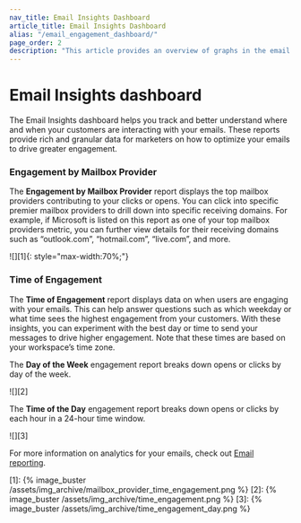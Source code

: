 ```yaml
---
nav_title: Email Insights Dashboard
article_title: Email Insights Dashboard
alias: "/email_engagement_dashboard/"
page_order: 2
description: "This article provides an overview of graphs in the email insights dashboard."
---
```


# Email Insights dashboard

The Email Insights dashboard helps you track and better understand where and when your customers are interacting with your emails. These reports provide rich and granular data for marketers on how to optimize your emails to drive greater engagement.

### Engagement by Mailbox Provider

The **Engagement by Mailbox Provider** report displays the top mailbox providers contributing to your clicks or opens. You can click into specific premier mailbox providers to drill down into specific receiving domains. For example, if Microsoft is listed on this report as one of your top mailbox providers metric, you can further view details for their receiving domains such as “outlook.com”, “hotmail.com”, “live.com”, and more.

![][1]{: style="max-width:70%;"}

### Time of Engagement

The **Time of Engagement** report displays data on when users are engaging with your emails. This can help answer questions such as which weekday or what time sees the highest engagement from your customers. With these insights, you can experiment with the best day or time to send your messages to drive higher engagement. Note that these times are based on your workspace’s time zone.

The **Day of the Week** engagement report breaks down opens or clicks by day of the week. 

![][2]

The **Time of the Day** engagement report breaks down opens or clicks by each hour in a 24-hour time window.

![][3]

For more information on analytics for your emails, check out [Email reporting]({{site.baseurl}}/user_guide/message_building_by_channel/email/reporting_and_analytics/email_reporting/).

[1]: {% image_buster /assets/img_archive/mailbox_provider_time_engagement.png %}
[2]: {% image_buster /assets/img_archive/time_engagement.png %}
[3]: {% image_buster /assets/img_archive/time_engagement_day.png %}